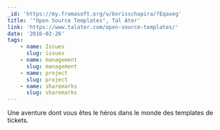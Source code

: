 ```yaml
---
_id: 'https://my.framasoft.org/u/borisschapira/?Eqaxeg'
title: '"Open Source Templates", Tal Ater'
link: 'https://www.talater.com/open-source-templates/'
date: '2016-02-26'
tags:
    - name: Issues
      slug: issues
    - name: management
      slug: management
    - name: project
      slug: project
    - name: sharemarks
      slug: sharemarks
---
```


<div class="markdown"><p>Une aventure dont vous êtes le héros dans le monde des templates de tickets.
</p></div>
